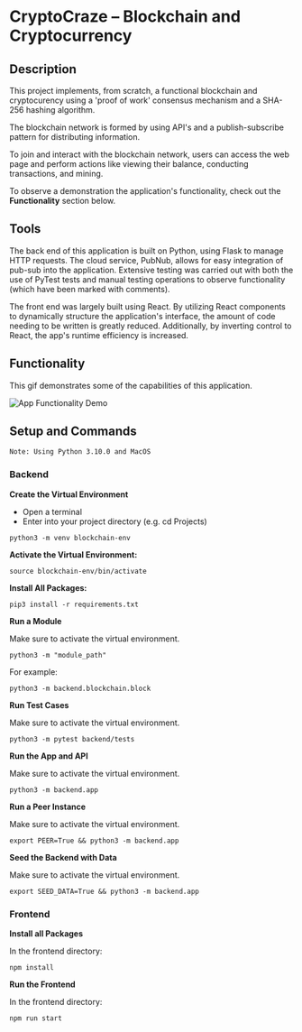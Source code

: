 # CryptoCraze – Blockchain and Cryptocurrency

## Description

This project implements, from scratch, a functional blockchain and cryptocurency using a 'proof of work' consensus mechanism and a SHA-256 hashing algorithm. 

The blockchain network is formed by using API's and a publish-subscribe pattern for distributing information. 

To join and interact with the blockchain network, users can access the web page and perform actions like viewing their balance, conducting transactions, and mining.

To observe a demonstration the application's functionality, check out the **Functionality** section below.

## Tools

The back end of this application is built on Python, using Flask to manage HTTP requests. The cloud service, PubNub, allows for easy integration of pub-sub into the application. Extensive testing was carried out with both the use of PyTest tests and manual testing operations to observe functionality (which have been marked with comments).

The front end was largely built using React. By utilizing React components to dynamically structure the application's interface, the amount of code needing to be written is greatly reduced. Additionally, by inverting control to React, the app's runtime efficiency is increased.

## Functionality

This gif demonstrates some of the capabilities of this application.

![App Functionality Demo](crypto_craze.gif)

## Setup and Commands

`Note: Using Python 3.10.0 and MacOS`

### Backend

**Create the Virtual Environment**
- Open a terminal
- Enter into your project directory (e.g. cd Projects)
```
python3 -m venv blockchain-env
```

**Activate the Virtual Environment:**
``` 
source blockchain-env/bin/activate
```

**Install All Packages:**
```
pip3 install -r requirements.txt
```

**Run a Module**

Make sure to activate the virtual environment.
```
python3 -m "module_path"
```
For example:
```
python3 -m backend.blockchain.block
```

**Run Test Cases**

Make sure to activate the virtual environment.
```
python3 -m pytest backend/tests
```

**Run the App and API**

Make sure to activate the virtual environment.
```
python3 -m backend.app
```

**Run a Peer Instance**

Make sure to activate the virtual environment.
```
export PEER=True && python3 -m backend.app
```

**Seed the Backend with Data**

Make sure to activate the virtual environment.
```
export SEED_DATA=True && python3 -m backend.app
```

### Frontend

**Install all Packages**

In the frontend directory:
```
npm install
```

**Run the Frontend**

In the frontend directory:
```
npm run start
```
